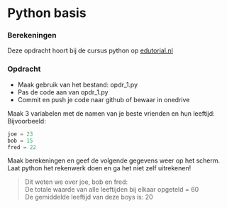 # Python basis

### Berekeningen
Deze opdracht hoort bij de cursus python op [edutorial.nl](https://www.edutorial.nl/course/python)

### Opdracht

* Maak gebruik van het bestand: opdr_1.py
* Pas de code aan van opdr_1.py
* Commit en push je code naar github of bewaar in onedrive

Maak 3 variabelen met de namen van je beste vrienden en hun leeftijd:
Bijvoorbeeld:
```python
joe = 23
bob = 15
fred = 22

```
Maak berekeningen en geef de volgende gegevens weer op het scherm.
Laat python het rekenwerk doen en ga het niet zelf uitrekenen!
> Dit weten we over joe, bob en fred:  
> De totale waarde van alle leeftijden bij elkaar opgeteld = 60  
> De gemiddelde leeftijd van deze boys is: 20
